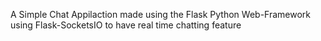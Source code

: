 A Simple Chat Appilaction made using the Flask Python Web-Framework using Flask-SocketsIO to have real time chatting feature